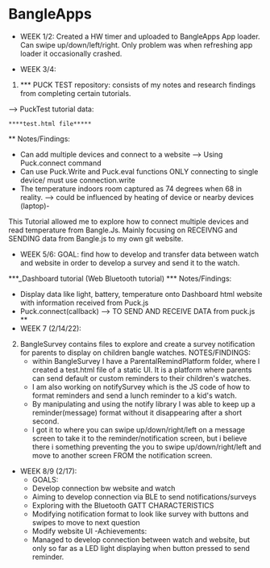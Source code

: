 # BangleApps
- WEEK 1/2: Created a HW timer and uploaded to BangleApps App loader. Can swipe up/down/left/right. Only problem was when refreshing app loader it occasionally crashed.

- WEEK 3/4: 
1) *** PUCK TEST repository: consists of my notes and research findings from completing certain tutorials.

--> PuckTest tutorial data: 
 
    ****test.html file*****
**
Notes/Findings:
- Can add multiple devices and connect to a website --> Using Puck.connect command
- Can use Puck.Write and Puck.eval functions ONLY connecting to single device/ must use connection.write
- The temperature indoors room captured as 74 degrees when 68 in reality.
     --> could be influenced by heating of device or nearby devices (laptop)-


This Tutorial allowed me to explore how to connect multiple devices and read temperature from Bangle.Js. Mainly focusing on
RECEIVNG and SENDING data from Bangle.js to my own git website.
- WEEK 5/6:
GOAL: find how to develop and transfer data between watch and website in order to develop a survey and send it to the watch.

***_Dashboard tutorial (Web Bluetooth tutorial) ***
 Notes/Findings: 
- Display data like light, battery, temperature onto Dashboard html website with information received from Puck.js
- Puck.connect(callback) --> TO SEND AND RECEIVE DATA from puck.js
**
- WEEK 7 (2/14/22):
2) BangleSurvey contains files to explore and create a survey notification for parents to display on children bangle watches.
NOTES/FINDINGS:
   - within BangleSurvey I have a ParentalRemindPlatform folder, where I created a test.html file of a static UI. It is a platform where parents can send default or custom reminders to their children's watches. 
   - I am also working on notifySurvey which is the JS code of how to format reminders and send a lunch reminder to a kid's watch.
   - By manipulating and using the notify library I was able to keep up a reminder(message) format without it disappearing after a short second. 
   - I got it to where you can swipe up/down/right/left on a message screen to take it to the reminder/notification screen, but i believe there i something preventing the you to swipe up/down/right/left and move to another screen FROM the notification screen.
 - WEEK 8/9 (2/17):
   - GOALS:
    - Develop connection bw website and watch
    - Aiming to develop connection via BLE to send notifications/surveys
    - Exploring with the Bluetooth GATT CHARACTERISTICS
    - Modifying notification format to look like survey with buttons and swipes to move to next question
    - Modify website UI
   -Achievements:
    - Managed to develop connection between watch and website, but only so far as a LED light displaying when button pressed to send reminder.
    
